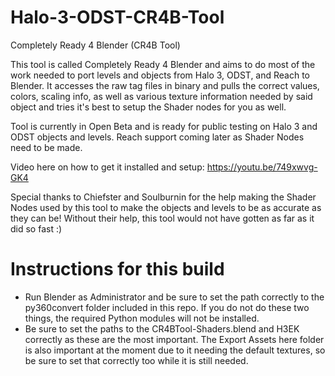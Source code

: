 # Halo-3-ODST-CR4B-Tool
Completely Ready 4 Blender (CR4B Tool)

This tool is called Completely Ready 4 Blender and aims to do most of the work needed to port levels and objects from Halo 3, ODST, and Reach to Blender.
It accesses the raw tag files in binary and pulls the correct values, colors, scaling info, as well as various texture information needed by said object and tries it's best to setup the Shader nodes for you as well.

Tool is currently in Open Beta and is ready for public testing on Halo 3 and ODST objects and levels. Reach support coming later as Shader Nodes need to be made.

Video here on how to get it installed and setup: https://youtu.be/749xwvg-GK4

Special thanks to Chiefster and Soulburnin for the help making the Shader Nodes used by this tool to make the objects and levels to be as accurate as they can be!
Without their help, this tool would not have gotten as far as it did so fast :)

# Instructions for this build
- Run Blender as Administrator and be sure to set the path correctly to the py360convert folder included in this repo. If you do not do these two things, the required Python modules will not be installed.
- Be sure to set the paths to the CR4BTool-Shaders.blend and H3EK correctly as these are the most important. The Export Assets here folder is also important at the moment due to it needing the default textures, so be sure to set that correctly too while it is still needed.
